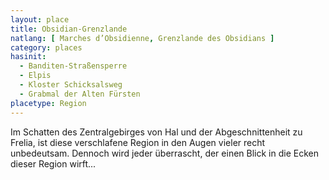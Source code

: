 ```yaml
---
layout: place
title: Obsidian-Grenzlande
natlang: [ Marches d’Obsidienne, Grenzlande des Obsidians ]
category: places
hasinit:
  - Banditen-Straßensperre
  - Elpis
  - Kloster Schicksalsweg
  - Grabmal der Alten Fürsten
placetype: Region
---
```


Im Schatten des Zentralgebirges von Hal und der Abgeschnittenheit zu Frelia, ist diese verschlafene Region in den Augen
vieler recht unbedeutsam. Dennoch wird jeder überrascht, der einen Blick in die Ecken dieser Region wirft...
